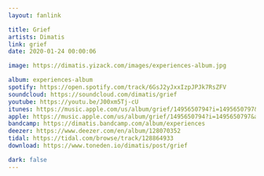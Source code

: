 ```yaml
---
layout: fanlink

title: Grief
artists: Dimatis
link: grief
date: 2020-01-24 00:00:06

image: https://dimatis.yizack.com/images/experiences-album.jpg

album: experiences-album
spotify: https://open.spotify.com/track/6GsJ2yJxxIzpJPJk7RsZFV
soundcloud: https://soundcloud.com/dimatis/grief
youtube: https://youtu.be/J00xm5Tj-cU
itunes: https://music.apple.com/us/album/grief/1495650794?i=1495650797&app=itunes
apple: https://music.apple.com/us/album/grief/1495650794?i=1495650797&app=music
bandcamp: https://dimatis.bandcamp.com/album/experiences
deezer: https://www.deezer.com/en/album/128070352
tidal: https://tidal.com/browse/track/128864933
download: https://www.toneden.io/dimatis/post/grief

dark: false
---
```

